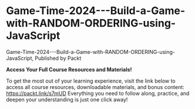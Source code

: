 # Game-Time-2024---Build-a-Game-with-RANDOM-ORDERING-using-JavaScript

Game-Time-2024---Build-a-Game-with-RANDOM-ORDERING-using-JavaScript, Published by Packt

**Access Your Full Course Resources and Materials!**

To get the most out of your learning experience, visit the link below to access all course resources, downloadable materials, and bonus content: https://packt.link/s7mUD
Everything you need to follow along, practice, and deepen your understanding is just one click away!

